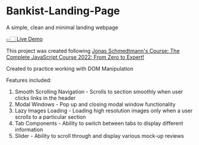 # Bankist-Landing-Page

<p> A simple, clean and minimal landing webpage </p>
<a href="https://xyzuka.github.io/Bankist-Landing-Page/"> 👉🏻 Live Demo</a>
<p>This project was created following <a href="https://www.udemy.com/course/the-complete-javascript-course/">Jonas Schmedtmann's Course: The Complete JavaScript Course 2022: From Zero to Expert!</a></p>
<p> Created to practice working with DOM Manipulation </p>
<p> Features included: </p>
<ol>
  <li>Smooth Scrolling Navigation - Scrolls to section smoothly when user clicks links in the header</li>
  <li>Modal Windows - Pop up and closing modal window functionality</li>
  <li>Lazy Images Loading - Loading high resolution images only when a user scrolls to a particular section</li>
  <li>Tab Components - Ability to switch between tabs to display different information</li>
  <li>Slider - Ability to scroll through and display various mock-up reviews</li>
</ol> 

